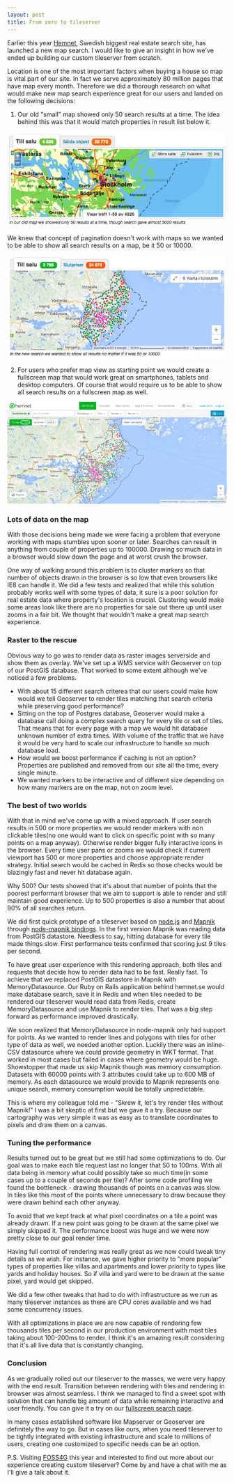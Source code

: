 ```yaml
---
layout: post
title: From zero to tileserver
---
```


Earlier this year [Hemnet](http://hemnet.se), Swedish biggest real estate search site, has launched a new map search. I would like to give an insight in how we've ended up building our custom tileserver from scratch.

Location is one of the most important factors when buying a house so map is vital part of our site. In fact we serve approximately 80 million pages that have map every month. Therefore we did a thorough research on what would make new map search experience great for our users and landed on the following decisions:

1. Our old "small" map showed only 50 search results at a time. The idea behind this was that it would match properties in result list below it.

![](/assets/hemnet-results-page-old.png)

We knew that concept of pagination doesn't work with maps so we wanted to be able to show all search results on a map, be it 50 or 10000.

![](/assets/hemnet-results-page-new.png)

2. For users who prefer map view as starting point we would create a fullscreen map that would work great on smartphones, tablets and desktop computers. Of course that would require us to  be able to show all search results on a fullscreen map as well.

![](/assets/hemnet-fullscreen.png)


### Lots of data on the map

With those decisions being made we were facing a problem that everyone working with maps stumbles upon sooner or later. Searches can result in anything from couple of properties up to 100000. Drawing so much data in a browser would slow down the page and at worst crush the browser.

One way of walking around this problem is to cluster markers so that number of objects drawn in the browser is so low that even browsers like IE8 can handle it. We did a few tests and realized that while this solution probably works well with some types of data, it sure is a poor solution for real estate data where property's location is crucial. Clustering would make some areas look like there are no properties for sale out there up until user zooms in a fair bit. We thought that wouldn't make a great map search experience.

### Raster to the rescue

Obvious way to go was to render data as raster images serverside and show them as overlay. We've set up a WMS service with Geoserver on top of our PostGIS database. That worked to some extent although we've noticed a few problems.

- With about 15 different search criterea that our users could make how would we tell Geoserver to render tiles matching that search criteria while preserving good performance?
- Sitting on the top of Postgres database, Geoserver would make a database call doing a complex search query for every tile or set of tiles. That means that for every page with a map we would hit database unknown number of extra times. With volume of the traffic that we have it would be very hard to scale our infrastructure to handle so much database load.
- How would we boost performance if caching is not an option? Properties are published and removed from our site all the time, every single minute.
- We wanted markers to be interactive and of different size depending on how many markers are on the map, not on zoom level.


### The best of two worlds

With that in mind we've come up with a mixed approach. If user search results in 500 or more properties we would render markers with non clickable tiles(no one would want to click on specific point with so many points on a map anyway). Otherwise render bigger fully interactive icons in the browser. Every time user pans or zooms we would check if current viewport has 500 or more properties and choose appropriate render strategy. Initial search would be cached in Redis so those checks would be blazingly fast and never hit database again.

Why 500? Our tests showed that it's about that number of points that the poorest performant browser that we aim to support is able to render and still maintain good experience. Up to 500 properties is also a number that about 90% of all searches return.

We did first quick prototype of a tileserver based on [node.js](http://nodejs.org/) and [Mapnik](http://mapnik.org/) through [node-mapnik bindings](https://github.com/mapnik/node-mapnik). In the first version Mapnik was reading data from PostGIS datastore. Needless to say, hitting database for every tile made things slow. First performance tests confirmed that scoring just 9 tiles per second.

To have great user experience with this rendering approach, both tiles and requests that decide how to render data had to be fast. Really fast. To achieve that we replaced PostGIS datastore in Mapnik with MemoryDatasource. Our Ruby on Rails application behind hemnet.se would make database search, save it in Redis and when tiles needed to be rendered our tileserver would read data from Redis, create MemoryDatasource and use Mapnik to render tiles. That was a big step forward as performance improved drastically.

We soon realized that MemoryDatasource in node-mapnik only had support for points. As we wanted to render lines and polygons with tiles for other type of data as well, we needed another option. Luckily there was an inline-CSV datasource where we could provide geometry in WKT format. That worked in most cases but failed in cases where geometry would be huge. Showstopper that made us skip Mapnik though was memory consumption. Datasets with 60000 points with 3 attributes could take up to 600 MB of memory. As each datasource we would provide to Mapnik represents one unique search, memory consumption would be totally unpredictable.

This is where my colleague told me - "Skrew it, let's try render tiles without Mapnik!" I was a bit skeptic at first but we gave it a try. Because our cartography was very simple it was as easy as to translate coordinates to pixels and draw them on a canvas.

### Tuning the performance

Results turned out to be great but we still had some optimizations to do. Our goal was to make each tile request last no longer that 50 to 100ms. With all data being in memory what could possibly take so much time(in some cases up to a couple of seconds per tile)? After some code profiling we found the bottleneck - drawing thousands of points on a canvas was slow. In tiles like this most of the points where unnecessary to draw because they were drawn behind each other anyway.

To avoid that we kept track at what pixel coordinates on a tile a point was already drawn. If a new point was going to be drawn at the same pixel we simply skipped it. The performance boost was huge and we were now pretty close to our goal render time.

Having full control of rendering was really great as we now could tweak tiny details as we wish. For instance, we gave higher priority to "more popular" types of  properties like villas and apartments and lower priority to types like yards and holiday houses. So if villa and yard were to be drawn at the same pixel, yard would get skipped.

We did a few other tweaks that had to do with infrastructure as we run as many tileserver instances as there are CPU cores available and we had some concurrency issues.

With all optimizations in place we are now capable of rendering few thousands tiles per second in our production environment with most tiles taking about 100-200ms to render. I think it's an amazing result considering that it's all live data that is constantly changing.

### Conclusion

As we gradually rolled out our tileserver to the masses, we were very happy with the end result. Transition between rendering with tiles and rendering in browser was almost seamless. I think we managed to find a sweet spot with solution that can handle big amount of data while remaining interactive and user friendly. You can give it a try on our [fullscreen search page](http://www.hemnet.se/resultat/karta).

In many cases established software like Mapserver or Geoserver are definitely the way to go. But in cases like ours, when you need tileserver to be tightly integrated with existing infrastructure and scale to millions of users, creating one customized to specific needs can be an option.

P.S. Visiting [FOSS4G](https://2014.foss4g.org) this year and interested to find out more about our experience creating custom tileserver? Come by and have a chat with me as I'll give a talk about it.

